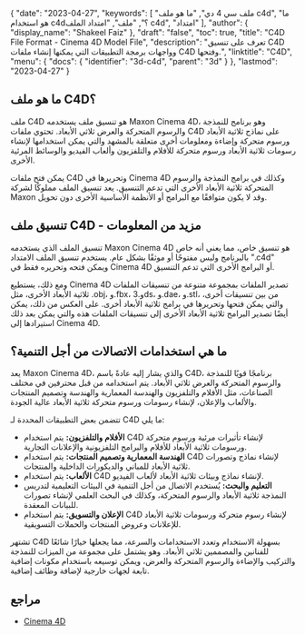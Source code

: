 {
  "date": "2023-04-27",
  "keywords": [
    "ملف سي 4 دي",
     "ما هو ملف c4d",
     "ما هو استخدام c4d؟",
     "ملف",
     "امتداد الملف c4d",
     "امتداد"
  ],
  "author": {
    "display_name": "Shakeel Faiz"
  },
  "draft": "false",
  "toc": true,
  "title": "C4D File Format - Cinema 4D Model File",
  "description": "تعرف على تنسيق C4D وواجهات برمجة التطبيقات التي يمكنها إنشاء ملفات C4D وفتحها.",
  "linktitle": "C4D",
  "menu": {
    "docs": {
      "identifier": "3d-c4d",
      "parent": "3d"
    }
  },
  "lastmod": "2023-04-27"
}

## ما هو ملف C4D؟

ملف C4D هو تنسيق ملف يستخدمه Maxon Cinema 4D، وهو برنامج للنمذجة والرسوم المتحركة والعرض ثلاثي الأبعاد. تحتوي ملفات C4D على نماذج ثلاثية الأبعاد ورسوم متحركة وإضاءة ومعلومات أخرى متعلقة بالمشهد والتي يمكن استخدامها لإنشاء رسومات ثلاثية الأبعاد ورسوم متحركة للأفلام والتلفزيون وألعاب الفيديو والوسائط المرئية الأخرى.

يمكن فتح ملفات C4D وتحريرها في Cinema 4D وكذلك في برامج النمذجة والرسوم المتحركة ثلاثية الأبعاد الأخرى التي تدعم التنسيق. يعد تنسيق الملف مملوكًا لشركة Maxon وقد لا يكون متوافقًا مع البرامج أو الأنظمة الأساسية الأخرى دون تحويل.

## تنسيق ملف C4D - مزيد من المعلومات

تنسيق الملف الذي يستخدمه Maxon Cinema 4D هو تنسيق خاص، مما يعني أنه خاص بالبرنامج وليس مفتوحًا أو موثقًا بشكل عام. يستخدم تنسيق الملف الامتداد ".c4d" ويمكن فتحه وتحريره فقط في Cinema 4D أو البرامج الأخرى التي تدعم التنسيق.

ومع ذلك، يستطيع Cinema 4D تصدير الملفات بمجموعة متنوعة من تنسيقات الملفات ثلاثية الأبعاد الأخرى، مثل .obj، و.fbx، و.3ds، و.dae، و.stl، من بين تنسيقات أخرى، والتي يمكن فتحها وتحريرها في برامج ثلاثية الأبعاد أخرى. على العكس من ذلك، يمكن أيضًا تصدير البرامج ثلاثية الأبعاد الأخرى إلى تنسيقات الملفات هذه والتي يمكن بعد ذلك استيرادها إلى Cinema 4D.

## ما هي استخدامات الاتصالات من أجل التنمية؟

يعد Maxon Cinema 4D، والذي يشار إليه عادةً باسم C4D، برنامجًا قويًا للنمذجة والرسوم المتحركة والعرض ثلاثي الأبعاد. يتم استخدامه من قبل محترفين في مختلف الصناعات، مثل الأفلام والتلفزيون والهندسة المعمارية والهندسة وتصميم المنتجات والألعاب والإعلان، لإنشاء رسومات ورسوم متحركة ثلاثية الأبعاد عالية الجودة.

تتضمن بعض التطبيقات المحددة لـ C4D ما يلي:

- **الأفلام والتلفزيون:** يتم استخدام C4D لإنشاء تأثيرات مرئية ورسوم متحركة ورسومات ثلاثية الأبعاد للأفلام والبرامج التلفزيونية والإعلانات التجارية.
- **الهندسة المعمارية وتصميم المنتجات:** يتم استخدام C4D لإنشاء نماذج وتصورات ثلاثية الأبعاد للمباني والديكورات الداخلية والمنتجات.
- **الألعاب:** يتم استخدام C4D لإنشاء نماذج وبيئات ثلاثية الأبعاد لألعاب الفيديو.
- **التعليم والبحث:** يُستخدم الاتصال من أجل التنمية في البيئات التعليمية لتدريس النمذجة ثلاثية الأبعاد والرسوم المتحركة، وكذلك في البحث العلمي لإنشاء تصورات للبيانات المعقدة.
- **الإعلان والتسويق:** يتم استخدام C4D لإنشاء رسوم متحركة ورسومات ثلاثية الأبعاد للإعلانات وعروض المنتجات والحملات التسويقية.

تشتهر C4D بسهولة الاستخدام وتعدد الاستخدامات والسرعة، مما يجعلها خيارًا شائعًا للفنانين والمصممين ثلاثي الأبعاد. وهو يشتمل على مجموعة من الميزات للنمذجة والتركيب والإضاءة والرسوم المتحركة والعرض، ويمكن توسيعه باستخدام مكونات إضافية تابعة لجهات خارجية لإضافة وظائف إضافية.

## مراجع
* [Cinema 4D](https://en.wikipedia.org/wiki/Cinema_4D)
